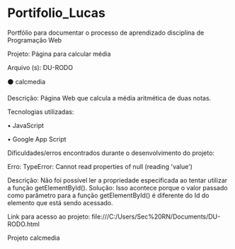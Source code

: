 # Portifolio_Lucas
Portfólio para documentar o processo de aprendizado disciplina de Programação Web

Projeto: Página para calcular média

Arquivo (s): DU-RODO

⚫ calcmedia

Descrição: Página Web que calcula a média aritmética de duas notas.

Tecnologias utilizadas:

• JavaScript

• Google App Script

Dificuldades/erros encontrados durante o desenvolvimento do projeto:

Erro: TypeError: Cannot read properties of null (reading 'value')

Descrição: Não foi possível ler a propriedade especificada ao tentar utilizar a função getElementById(). Solução: Isso acontece porque o valor passado como parâmetro para a função getElementById() é diferente do Id do elemento que está sendo acessado.

Link para acesso ao projeto: file:///C:/Users/Sec%20RN/Documents/DU-RODO.html

Projeto calcmedia
